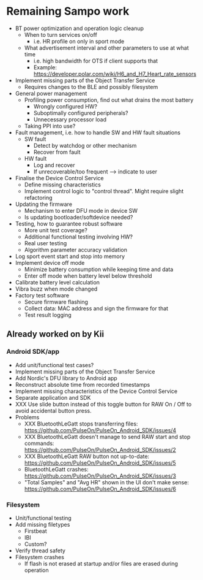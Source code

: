 # Remaining Sampo work

- BT power optimization and operation logic cleanup
    + When to turn services on/off
        * i.e. HR profile on only in sport mode
    + What advertisement interval and other parameters to use at what time
        * i.e. high bandwidth for OTS if client supports that
        * Example: https://developer.polar.com/wiki/H6_and_H7_Heart_rate_sensors
- Implement missing parts of the Object Transfer Service
    + Requires changes to the BLE and possibly filesystem
- General power management
    + Profiling power consumption, find out what drains the most battery
        + Wrongly configured HW?
        + Suboptimally configured peripherals?
        + Unnecessary processor load
    + Taking PPI into use?
- Fault management, i.e. how to handle SW and HW fault situations
    + SW fault
        * Detect by watchdog or other mechanism
        * Recover from fault
    + HW fault
        * Log and recover
        * If unrecoverable/too frequent --> indicate to user
- Finalise the Device Control Service
    + Define missing characteristics
    + Implement control logic to "control thread". Might require slight refactoring
- Updating the firmware
    + Mechanism to enter DFU mode in device SW
    + Is updating bootloader/softdevice needed?
- Testing, how to guarantee robust software
    + More unit test coverage?
    + Additional functional testing involving HW?
    + Real user testing
    + Algorithm parameter accuracy validation
- Log sport event start and stop into memory
- Implement device off mode
    + Minimize battery consumption while keeping time and data
    + Enter off mode when battery level below threshold
- Calibrate battery level calculation
- Vibra buzz when mode changed
- Factory test software
    + Secure firmware flashing
    + Collect data: MAC address and sign the firmware for that
    + Test result logging


## Already worked on by Kii

### Android SDK/app
- Add unit/functional test cases?
- Implement missing parts of the Object Transfer Service
- Add Nordic's DFU library to Android app
- Reconstruct absolute time from recorded timestamps
- Implement missing characteristics of the Device Control Service
- Separate application and SDK
- XXX Use slide button instead of this toggle button for RAW On / Off to avoid accidental button press.
- Problems
    + XXX BluetoothLeGatt stops transferring files: https://github.com/PulseOn/PulseOn_Android_SDK/issues/4
    + XXX BluetoothLeGatt doesn't manage to send RAW start and stop commands: https://github.com/PulseOn/PulseOn_Android_SDK/issues/2
    + XXX BluetoothLeGatt RAW button not up-to-date: https://github.com/PulseOn/PulseOn_Android_SDK/issues/5
    + BluetoothLeGatt crashes: https://github.com/PulseOn/PulseOn_Android_SDK/issues/3
    + "Total Samples" and "Avg HR" shown in the UI don't make sense: https://github.com/PulseOn/PulseOn_Android_SDK/issues/6
### Filesystem
- Unit/functional testing
- Add missing filetypes
    + Firstbeat
    + IBI
    + Custom?
- Verify thread safety
- Filesystem crashes
    + If flash is not erased at startup and/or files are erased during operation